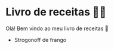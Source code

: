 # Livro de receitas :man_cook:

Olá! Bem vindo ao meu livro de receitas :wave:
 - Strogonoff de frango 

